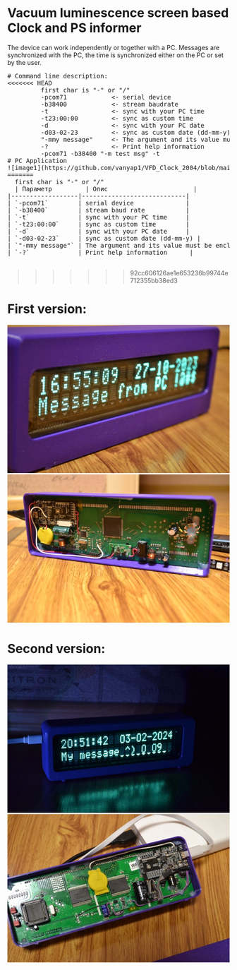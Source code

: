 # Vacuum luminescence screen based Clock and PS informer

The device can work independently or together with a PC. Messages are synchronized with the PC, the time is synchronized either on the PC or set by the user.

<pre>
# Command line description:
<<<<<<< HEAD
		 first char is "-" or "/"
		 -pcom71			<- serial device
         -b38400			<- stream baudrate
		 -t					<- sync with your PC time
         -t23:00:00			<- sync as custom time
		 -d					<- sync with your PC date
         -d03-02-23			<- sync as custom date (dd-mm-y)
         "-mmy message"		<- The argument and its value must be enclosed in quotation marks.
         -?					<- Print help information
         -pcom71 -b38400 "-m test msg" -t
# PC Application
![image1](https://github.com/vanyap1/VFD_Clock_2004/blob/main/RelatedDocu/pcSwScreen.png?raw=true)
=======
  first char is "-" or "/"
  | Параметр         | Опис                       |
|------------------|----------------------------|
| `-pcom71`        | serial device              |
| `-b38400`        | stream baud rate           |
| `-t`             | sync with your PC time     |
| `-t23:00:00`     | sync as custom time        |
| `-d`             | sync with your PC date     |
| `-d03-02-23`     | sync as custom date (dd-mm-y) |
| `"-mmy message"` | The argument and its value must be enclosed in quotation marks. |
| `-?`             | Print help information      |

</pre>
>>>>>>> 92cc606126ae1e653236b99744e712355bb38ed3

# First version:
![image1](https://github.com/vanyap1/VFD_Clock_2004/blob/main/RelatedDocu/DSC_0012_s.JPG?raw=true)
![image2](https://github.com/vanyap1/VFD_Clock_2004/blob/main/RelatedDocu/DSC_0009_s.JPG?raw=true)

# Second version:
![image1](https://github.com/vanyap1/VFD_Clock_2004/blob/main/RelatedDocu/DSC_0014.JPG?raw=true)
![image2](https://github.com/vanyap1/VFD_Clock_2004/blob/main/RelatedDocu/DSC_0019.JPG?raw=true)

